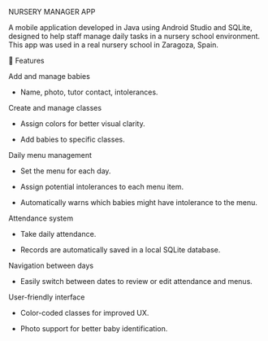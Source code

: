 NURSERY MANAGER APP

A mobile application developed in Java using Android Studio and SQLite, designed to help staff manage daily tasks in a nursery school environment. This app was used in a real nursery school in Zaragoza, Spain.


📱 Features

Add and manage babies

  - Name, photo, tutor contact, intolerances.

Create and manage classes

  - Assign colors for better visual clarity.

  - Add babies to specific classes.

Daily menu management

  - Set the menu for each day.

  - Assign potential intolerances to each menu item.

  - Automatically warns which babies might have intolerance to the menu.

Attendance system

  - Take daily attendance.

  - Records are automatically saved in a local SQLite database.

Navigation between days

  - Easily switch between dates to review or edit attendance and menus.

User-friendly interface

  - Color-coded classes for improved UX.

  - Photo support for better baby identification.
